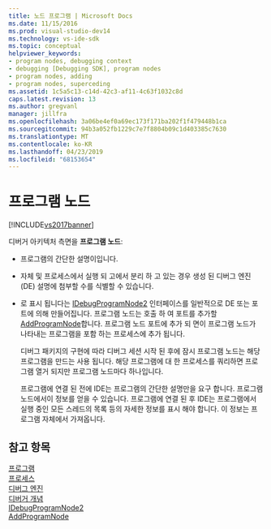 ```yaml
---
title: 노드 프로그램 | Microsoft Docs
ms.date: 11/15/2016
ms.prod: visual-studio-dev14
ms.technology: vs-ide-sdk
ms.topic: conceptual
helpviewer_keywords:
- program nodes, debugging context
- debugging [Debugging SDK], program nodes
- program nodes, adding
- program nodes, superceding
ms.assetid: 1c5a5c13-c14d-42c3-af11-4c63f1032c8d
caps.latest.revision: 13
ms.author: gregvanl
manager: jillfra
ms.openlocfilehash: 3a06be4ef0a69ec173f171ba202f1f479448b1ca
ms.sourcegitcommit: 94b3a052fb1229c7e7f8804b09c1d403385c7630
ms.translationtype: MT
ms.contentlocale: ko-KR
ms.lasthandoff: 04/23/2019
ms.locfileid: "68153654"
---
```

# <a name="program-nodes"></a>프로그램 노드
[!INCLUDE[vs2017banner](../../includes/vs2017banner.md)]

디버거 아키텍처 측면을 **프로그램 노드**:  
  
- 프로그램의 간단한 설명이입니다.  
  
- 자체 및 프로세스에서 실행 되 고에서 분리 하 고 있는 경우 생성 된 디버그 엔진 (DE) 설명에 첨부할 수를 식별할 수 있습니다.  
  
- 로 표시 됩니다는 [IDebugProgramNode2](../../extensibility/debugger/reference/idebugprogramnode2.md) 인터페이스를 일반적으로 DE 또는 포트에 의해 만들어집니다. 프로그램 노드는 호출 하 여 포트를 추가할 [AddProgramNode](../../extensibility/debugger/reference/idebugportnotify2-addprogramnode.md)합니다. 프로그램 노드 포트에 추가 되 면이 프로그램 노드가 나타내는 프로그램을 포함 하는 프로세스에 추가 됩니다.  
  
  디버그 패키지의 구현에 따라 디버그 세션 시작 된 후에 잠시 프로그램 노드는 해당 프로그램을 만드는 사용 됩니다. 해당 프로그램에 대 한 프로세스를 쿼리하면 프로그램 열거 되지만 프로그램 노드마다 하나입니다.  
  
  프로그램에 연결 된 전에 IDE는 프로그램의 간단한 설명만을 요구 합니다. 프로그램 노드에서이 정보를 얻을 수 있습니다. 프로그램에 연결 된 후 IDE는 프로그램에서 실행 중인 모든 스레드의 목록 등의 자세한 정보를 표시 해야 합니다. 이 정보는 프로그램 자체에서 가져옵니다.  
  
## <a name="see-also"></a>참고 항목  
 [프로그램](../../extensibility/debugger/programs.md)   
 [프로세스](../../extensibility/debugger/processes.md)   
 [디버그 엔진](../../extensibility/debugger/debug-engine.md)   
 [디버거 개념](../../extensibility/debugger/debugger-concepts.md)   
 [IDebugProgramNode2](../../extensibility/debugger/reference/idebugprogramnode2.md)   
 [AddProgramNode](../../extensibility/debugger/reference/idebugportnotify2-addprogramnode.md)
